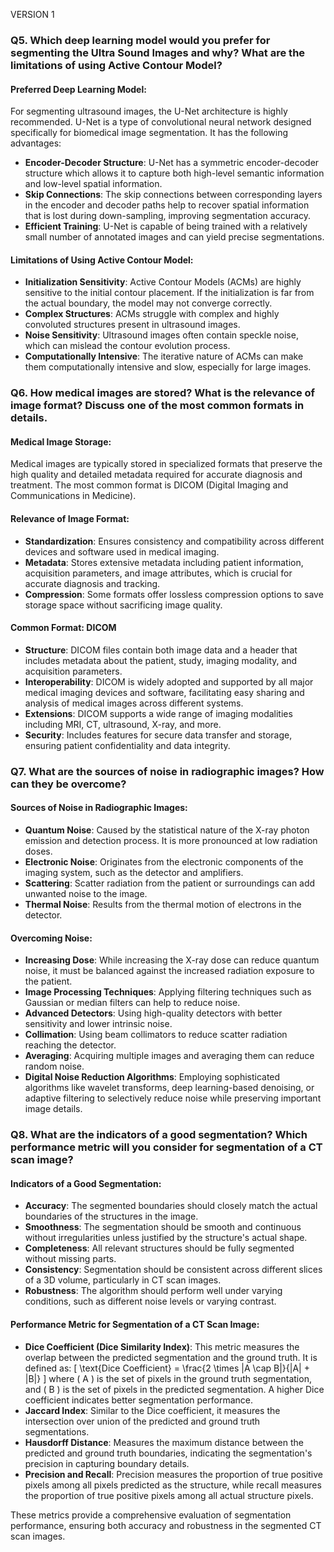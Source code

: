 VERSION 1 

### Q5. Which deep learning model would you prefer for segmenting the Ultra Sound Images and why? What are the limitations of using Active Contour Model?

#### Preferred Deep Learning Model:
For segmenting ultrasound images, the U-Net architecture is highly recommended. U-Net is a type of convolutional neural network designed specifically for biomedical image segmentation. It has the following advantages:
- **Encoder-Decoder Structure**: U-Net has a symmetric encoder-decoder structure which allows it to capture both high-level semantic information and low-level spatial information.
- **Skip Connections**: The skip connections between corresponding layers in the encoder and decoder paths help to recover spatial information that is lost during down-sampling, improving segmentation accuracy.
- **Efficient Training**: U-Net is capable of being trained with a relatively small number of annotated images and can yield precise segmentations.

#### Limitations of Using Active Contour Model:
- **Initialization Sensitivity**: Active Contour Models (ACMs) are highly sensitive to the initial contour placement. If the initialization is far from the actual boundary, the model may not converge correctly.
- **Complex Structures**: ACMs struggle with complex and highly convoluted structures present in ultrasound images.
- **Noise Sensitivity**: Ultrasound images often contain speckle noise, which can mislead the contour evolution process.
- **Computationally Intensive**: The iterative nature of ACMs can make them computationally intensive and slow, especially for large images.

### Q6. How medical images are stored? What is the relevance of image format? Discuss one of the most common formats in details.

#### Medical Image Storage:
Medical images are typically stored in specialized formats that preserve the high quality and detailed metadata required for accurate diagnosis and treatment. The most common format is DICOM (Digital Imaging and Communications in Medicine).

#### Relevance of Image Format:
- **Standardization**: Ensures consistency and compatibility across different devices and software used in medical imaging.
- **Metadata**: Stores extensive metadata including patient information, acquisition parameters, and image attributes, which is crucial for accurate diagnosis and tracking.
- **Compression**: Some formats offer lossless compression options to save storage space without sacrificing image quality.

#### Common Format: DICOM
- **Structure**: DICOM files contain both image data and a header that includes metadata about the patient, study, imaging modality, and acquisition parameters.
- **Interoperability**: DICOM is widely adopted and supported by all major medical imaging devices and software, facilitating easy sharing and analysis of medical images across different systems.
- **Extensions**: DICOM supports a wide range of imaging modalities including MRI, CT, ultrasound, X-ray, and more.
- **Security**: Includes features for secure data transfer and storage, ensuring patient confidentiality and data integrity.

### Q7. What are the sources of noise in radiographic images? How can they be overcome?

#### Sources of Noise in Radiographic Images:
- **Quantum Noise**: Caused by the statistical nature of the X-ray photon emission and detection process. It is more pronounced at low radiation doses.
- **Electronic Noise**: Originates from the electronic components of the imaging system, such as the detector and amplifiers.
- **Scattering**: Scatter radiation from the patient or surroundings can add unwanted noise to the image.
- **Thermal Noise**: Results from the thermal motion of electrons in the detector.

#### Overcoming Noise:
- **Increasing Dose**: While increasing the X-ray dose can reduce quantum noise, it must be balanced against the increased radiation exposure to the patient.
- **Image Processing Techniques**: Applying filtering techniques such as Gaussian or median filters can help to reduce noise.
- **Advanced Detectors**: Using high-quality detectors with better sensitivity and lower intrinsic noise.
- **Collimation**: Using beam collimators to reduce scatter radiation reaching the detector.
- **Averaging**: Acquiring multiple images and averaging them can reduce random noise.
- **Digital Noise Reduction Algorithms**: Employing sophisticated algorithms like wavelet transforms, deep learning-based denoising, or adaptive filtering to selectively reduce noise while preserving important image details.

### Q8. What are the indicators of a good segmentation? Which performance metric will you consider for segmentation of a CT scan image?

#### Indicators of a Good Segmentation:
- **Accuracy**: The segmented boundaries should closely match the actual boundaries of the structures in the image.
- **Smoothness**: The segmentation should be smooth and continuous without irregularities unless justified by the structure's actual shape.
- **Completeness**: All relevant structures should be fully segmented without missing parts.
- **Consistency**: Segmentation should be consistent across different slices of a 3D volume, particularly in CT scan images.
- **Robustness**: The algorithm should perform well under varying conditions, such as different noise levels or varying contrast.

#### Performance Metric for Segmentation of a CT Scan Image:
- **Dice Coefficient (Dice Similarity Index)**: This metric measures the overlap between the predicted segmentation and the ground truth. It is defined as:
\[ \text{Dice Coefficient} = \frac{2 \times |A \cap B|}{|A| + |B|} \]
where \( A \) is the set of pixels in the ground truth segmentation, and \( B \) is the set of pixels in the predicted segmentation. A higher Dice coefficient indicates better segmentation performance.
- **Jaccard Index**: Similar to the Dice coefficient, it measures the intersection over union of the predicted and ground truth segmentations.
- **Hausdorff Distance**: Measures the maximum distance between the predicted and ground truth boundaries, indicating the segmentation's precision in capturing boundary details.
- **Precision and Recall**: Precision measures the proportion of true positive pixels among all pixels predicted as the structure, while recall measures the proportion of true positive pixels among all actual structure pixels.

These metrics provide a comprehensive evaluation of segmentation performance, ensuring both accuracy and robustness in the segmented CT scan images.
